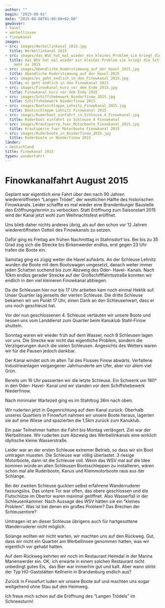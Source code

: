 ```yaml
---
author: ""
begin: "2015-08-01"
date: "2015-08-08T01:00:00+02:00"
gewässer:
- havel
- werbellinsee
- finowkanal
images:
- src: images/Werbellinkanal_2015.jpg
  title: Werbellinkanal 2015
- src: images/das_WSV_hat_mal_wieder_ein_kleines_Problem_sie_kriegt_die_Schleuse_nicht_mehr_zu_2015.jpg
  title: das WSV hat mal wieder ein kleines Problem sie kriegt die Schleuse nicht
    mehr zu 2015
- src: images/Abendliche_Ruderstimmung_auf_der_Havel_2015.jpg
  title: Abendliche Ruderstimmung auf der Havel 2015
- src: images/es_geht_endlich_in_den_Finowkanal_2015.jpg
  title: es geht endlich in den Finowkanal 2015
- src: images/Finowkanal_kurz_vor_dem_Ende_2015.jpg
  title: Finowkanal kurz vor dem Ende 2015
- src: images/Schiffshebewerk_Niederfinow_2015.jpg
  title: Schiffshebewerk Niederfinow 2015
- src: images/Bootsschleppe_Lehnitz_Finowkanal_2015.jpg
  title: Bootsschleppe Lehnitz Finowkanal 2015
- src: images/Ruderboot_einfahrt_in_Schleuse_4_Finowkanal.jpg
  title: Ruderboot einfahrt in Schleuse 4 Finowkanal
- src: images/Krautsperre_fuer_Motorboote_Finowkanal_2015.jpg
  title: Krautsperre fuer Motorboote Finowkanal 2015
- src: images/Ruderboote_in_Niederfinow_2015.jpg
  title: Ruderboote in Niederfinow 2015
länder: 
- deutschland
title: Finowkanal 2015
typen: wanderfahrt
---
```



# Finowkanalfahrt August 2015


Geplant war eigentlich eine Fahrt über den nach 90 Jahren wiedereröffneten “Langen Trödel”, der westlichen Hälfte des historischen Finowkanals. Leider schaffte es mal wieder eine Brandenburger Baustelle den Eröffnungstermin zu verbocken. Statt Eröffnung zum Saisonstart 2015 wird der Kanal jetzt wohl zum Weihnachtsfest eröffnet.

Uns blieb daher nichts anderes übrig, als auf den schon vor 12 Jahren wiedereröffneten Ostteil des Finowkanals zu setzen.

Dafür ging es Freitag am frühen Nachmittag in Stahnsdorf los. Bei bis zu 35 Grad zog sich die Strecke bis Birkenwerder endlos, erst gegen 23 Uhr trafen die Boote ein.

Samstag ging es zügig weiter die Havel aufwärts. An der Schleuse Lehnitz wurden die Boote mit dem Bootswagen umgesetzt, danach weiter immer jeden Schatten suchend bis zum Abzweig des Oder- Havel- Kanals. Nach 10km endlos gerader Strecke auf der Großschifffahrtsstraße konnten wir endlich in den viel kleineren Finowkanal abbiegen.

Da die Schleusen hier nur bis 17 Uhr arbeiten kam noch einmal Hektik auf. Unser Quartier lag jenseits der vierten Schleuse. Die dritte Schleuse bekamen wir um Punkt 17 Uhr, einen Dank an den Schleusenwart, dass er uns noch geschleust hat.

Vor der nun geschlossenen 4. Schleuse vertäuten wir unsere Boote und liessen uns vom Landdienst zum Quartier beim Kanuklub Stahl-Finow shutteln.

Sonntag waren wir wieder früh auf dem Wasser, noch 9 Schleusen lagen vor uns. Die Strecke war nicht das eigentliche Problem, sondern die Verzögerungen durch die vielen Schleusen. Angesichts des Wetters waren wir für die Pausen jedoch dankbar.

Der Kanal windet sich im alten Tal des Flusses Finow abwärts. Verfallene Industrieanlagen vergangener Jahrhunderte am Ufer, aber vor allem viel Grün.

Bereits um 16 Uhr passierten wir die letzte Schleuse. Ein Schwenk um 180° in den Oder- Havel- Kanal und wir standen vor dem Schiffshebewerk Niederfinow.

Nach minimaler Wartezeit ging es im Stahltrog 36m nach oben.

Wir ruderten jetzt in Gegenrichtung auf dem Kanal zurück. Oberhalb unseres Quartiers in Finowfurt nahmen wir unsere Boote heraus, lagerten sie auf eine Wiese und spazierten die 1,5km zurück zum Kanuklub.

Ein paar Teilnehmer hatten die Fahrt bis Montag verlängert. Ziel war der Werbellinsee. Wir ruderten zum Abzweig des Werbellinkanals eine wirklich idyllische kleine Wasserstraße.

Leider war an der ersten Schleuse extremer Betrieb, so dass wir ein Boot umtragen mussten. Die Schleuse war völlig überlastet. 3 riesige Motorboote, dann ist die Schleuse voll. Wenn das WSV mal auf die Idee kommen würde an allen Schleusen Bootsschleppen zu installieren, wären schon mal alle Ruderboote, Kanus und Kleinmotorboote raus aus der Schlange.

Bei der zweiten Schleuse guckten selbst erfahrene Wanderruderer fassungslos. Das untere Tor war offen, das obere geschlossen und die Flutschütze im Obertor waren maximal geöffnet. Also Wasserfall in der Schleusenkammer. Nach Aussage des WSV hätten sie ein “kleines Problem”. Was ist bei denen ein großes Problem? Das Brechen der Schleusentore?

Umtragen ist an dieser Schleuse übrigens auch für hartgesottene Wanderruderer nicht möglich.

Solange wollten wir nicht warten, wir machten uns auf den Rückweg. Gut, dass wir nicht ein Quartier am Werbellinsee genommen hatten, was wir eigentlich vor gehabt hatten.

Auf dem Rückweg kehrten wir noch im Restaurant Heimdal in der Marina Marienwerder ein. OK, ich erwarte in einem solchen Restaurant nicht unbedingt gutes Eis,  das Bier war immerhin gut und kalt. Aber wann stirbt der Typ HO-Gaststätten Kellnerin in Brandenburg endlich aus?

Zurück in Finowfurt luden wir unsere Boote auf und machten uns sogar weitgehend ohne Stau auf den Heimweg.

Ich freue mich schon auf die Eröffnung des “Langen Trödels” im Schneesturm!
